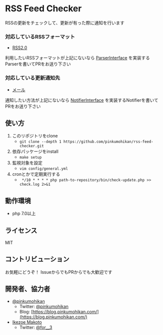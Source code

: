 RSS Feed Checker
====

RSSの更新をチェックして、更新が有った際に通知を行います

### 対応しているRSSフォーマット
* [RSS2.0](src/RssFeed/Parser/Rss20.php)

利用したいRSSフォーマットが上記にないなら [ParserInterface](src/RssFeed/ParserInterface.php) を実装するParserを書いてPRをお送り下さい

### 対応している更新通知先
* [メール](src/UpdateNotify/Notifier/Mail.php)

通知したい方法が上記にないなら [NotifierInterface](src/UpdateNotify/NotifierInterface.php) を実装するNotifierを書いてPRをお送り下さい


使い方
----
1. このリポジトリをclone
    * `git clone --depth 1 https://github.com/pinkumohikan/rss-feed-checker.git`
1. 依存パッケージをinstall
    * `make setup`
1. 監視対象を設定
    * `vim config/general.yml`
1. cronとかで定期実行する
    * ` */10 * * * * php path-to-repository/bin/check-update.php >> check.log 2>&1`


動作環境
----
* php 7.0以上


ライセンス
----
MIT


コントリビューション
----
お気軽にどうぞ！
IssueからでもPRからでも大歓迎です


開発者、協力者
----
* [@pinkumohikan](https://github.com/pinkumohikan)
    * Twitter: [@pinkumohikan](https://twitter.com/pinkumohikan)
    * Blog: [https://blog.pinkumohikan.com/](https://blog.pinkumohikan.com/)
* [Ikezoe Makoto](https://github.com/IkezoeMakoto)
    * Twitter: [@for__3](https://twitter.com/for__3)
